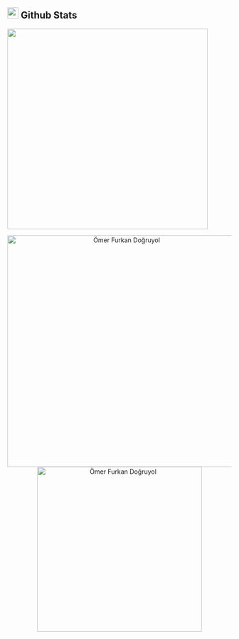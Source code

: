 ## <img src="https://media.giphy.com/media/iY8CRBdQXODJSCERIr/giphy.gif" width="25"> <b>Github Stats</b>

<a href="https://github.com/dogruyolomerfurkan/">
  <img align="center" src="https://github-readme-stats.vercel.app/api?username=dogruyolomerfurkan&include_all_commits=true&count_private=true&show_icons=true&line_height=20" width="450"/>
</a>

<p align="center">
    <a href="https://github.com/dogruyolomerfurkan"><img src="https://github-profile-summary-cards.vercel.app/api/cards/profile-details?username=dilaracelikcivi&hide_border=true" width="520" alt="Ömer Furkan Doğruyol"/></a>
    <a href="https://github.com/dogruyolomerfurkan">
        <img src="https://github-readme-stats.vercel.app/api/top-langs?username=dogruyolomerfurkan&show_icons=true&locale=en&layout=compact" width="370" alt="Ömer Furkan Doğruyol"/>
    </a>
</p>
